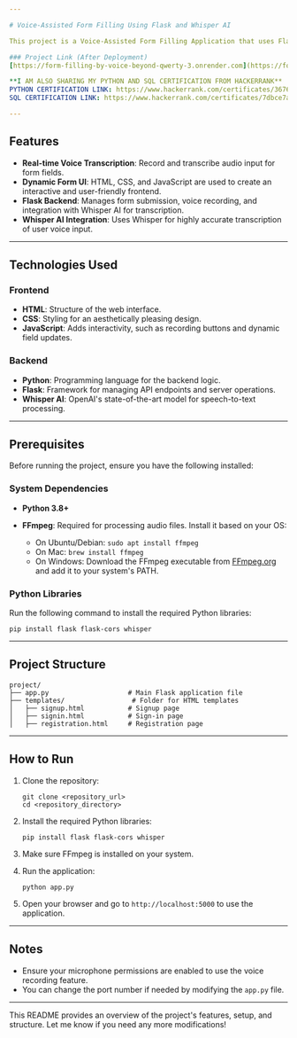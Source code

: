 ```yaml
---

# Voice-Assisted Form Filling Using Flask and Whisper AI

This project is a Voice-Assisted Form Filling Application that uses Flask as the backend framework and OpenAI's Whisper AI for real-time voice recognition. Users can record their voice to fill out form fields, enhancing accessibility and efficiency in form submission processes. The application is designed to help users complete forms using voice commands instead of typing.

### Project Link (After Deployment)
[https://form-filling-by-voice-beyond-qwerty-3.onrender.com](https://form-filling-by-voice-beyond-qwerty-3.onrender.com)

**I AM ALSO SHARING MY PYTHON AND SQL CERTIFICATION FROM HACKERRANK**
PYTHON CERTIFICATION LINK: https://www.hackerrank.com/certificates/3676acdc6f98
SQL CERTIFICATION LINK: https://www.hackerrank.com/certificates/7dbce7a3ef68

---
```


## Features

- **Real-time Voice Transcription**: Record and transcribe audio input for form fields.
- **Dynamic Form UI**: HTML, CSS, and JavaScript are used to create an interactive and user-friendly frontend.
- **Flask Backend**: Manages form submission, voice recording, and integration with Whisper AI for transcription.
- **Whisper AI Integration**: Uses Whisper for highly accurate transcription of user voice input.

---

## Technologies Used

### Frontend
- **HTML**: Structure of the web interface.
- **CSS**: Styling for an aesthetically pleasing design.
- **JavaScript**: Adds interactivity, such as recording buttons and dynamic field updates.

### Backend
- **Python**: Programming language for the backend logic.
- **Flask**: Framework for managing API endpoints and server operations.
- **Whisper AI**: OpenAI's state-of-the-art model for speech-to-text processing.

---

## Prerequisites

Before running the project, ensure you have the following installed:

### System Dependencies
- **Python 3.8+**

- **FFmpeg**: Required for processing audio files. Install it based on your OS:
  - On Ubuntu/Debian: `sudo apt install ffmpeg`
  - On Mac: `brew install ffmpeg`
  - On Windows: Download the FFmpeg executable from [FFmpeg.org](https://ffmpeg.org) and add it to your system's PATH.

### Python Libraries
Run the following command to install the required Python libraries:

```
pip install flask flask-cors whisper
```

---

## Project Structure

```
project/
├── app.py                    # Main Flask application file
├── templates/                 # Folder for HTML templates
│   ├── signup.html           # Signup page
│   ├── signin.html           # Sign-in page
│   ├── registration.html     # Registration page
```

---

## How to Run

1. Clone the repository:
   ```
   git clone <repository_url>
   cd <repository_directory>
   ```

2. Install the required Python libraries:
   ```
   pip install flask flask-cors whisper
   ```

3. Make sure FFmpeg is installed on your system.

4. Run the application:
   ```
   python app.py
   ```

5. Open your browser and go to `http://localhost:5000` to use the application.

---

## Notes

- Ensure your microphone permissions are enabled to use the voice recording feature.
- You can change the port number if needed by modifying the `app.py` file.

---

This README provides an overview of the project's features, setup, and structure. Let me know if you need any more modifications!
